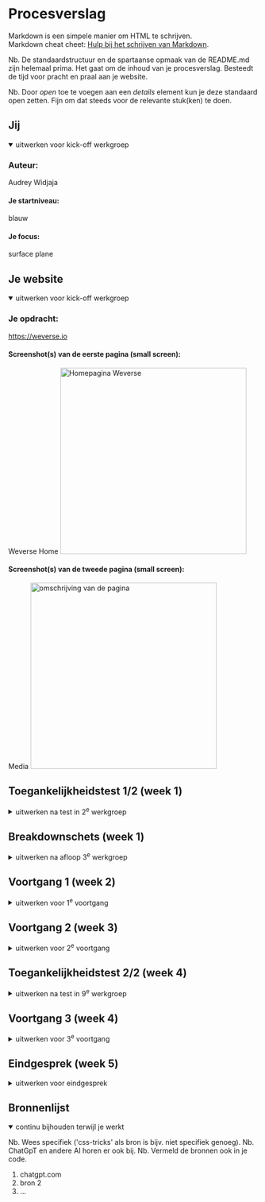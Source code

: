 # Procesverslag
Markdown is een simpele manier om HTML te schrijven.  
Markdown cheat cheet: [Hulp bij het schrijven van Markdown](https://github.com/adam-p/markdown-here/wiki/Markdown-Cheatsheet).

Nb. De standaardstructuur en de spartaanse opmaak van de README.md zijn helemaal prima. Het gaat om de inhoud van je procesverslag. Besteedt de tijd voor pracht en praal aan je website.

Nb. Door *open* toe te voegen aan een *details* element kun je deze standaard open zetten. Fijn om dat steeds voor de relevante stuk(ken) te doen.





## Jij

<details open>
  <summary>uitwerken voor kick-off werkgroep</summary>

  ### Auteur:
  Audrey Widjaja

  #### Je startniveau:
  blauw

  #### Je focus:
  surface plane
 
</details>





## Je website

<details open>
  <summary>uitwerken voor kick-off werkgroep</summary>

  ### Je opdracht:
  https://weverse.io

  #### Screenshot(s) van de eerste pagina (small screen): 
  Weverse Home 
  <img src="weversehome.jpg" width="375px" alt="Homepagina Weverse">

  #### Screenshot(s) van de tweede pagina (small screen):
  Media 
  <img src="weversemedia.jpg" width="375px" alt="omschrijving van de pagina">
 
</details>



## Toegankelijkheidstest 1/2 (week 1)

<details>
  <summary>uitwerken na test in 2<sup>e</sup> werkgroep</summary>

  ### Bevindingen
  Lijst met je bevindingen die in de test naar voren kwamen:

  - Ik heb eerst de screenreader voice naar Engels moeten instellen, omdat het niet automatisch met een Nederlandse stem gegenereerd werd naar Engels.
  - De context van de promotionele banners op de Home-pagina werd niet benoemd door de screenreader.
  - De foto's voor merchandise en profielen van members hadden geen alt tekst. 

</details>



## Breakdownschets (week 1)

<details>
  <summary>uitwerken na afloop 3<sup>e</sup> werkgroep</summary>

  ### Home Page: 
  <img src="homebreakdown.jpg" width="375px" alt="breakdown van de home pagina">

  ### Media Page: 
  <img src="mediabreakdown.jpg" width="375px" alt="breakdown van een dynamisch deel">

</details>





## Voortgang 1 (week 2)

<details>
  <summary>uitwerken voor 1<sup>e</sup> voortgang</summary>

  ### Stand van zaken
  Het was weer even inkomen voor mij om te coderen, ik moest veel dingen weer even opzoeken. De content van de officiële site naar mijn eigen site coderen was wel te doen. 


  ### Agenda voor meeting
  samen met je groepje opstellen

  | Audrey         | Kaylee          | Sharon    | Jelle        |
  | ---            | ---             | ---       | ---      
  |Juiste tags gebruikt? Beter in html of css? Meer headers?|  Svg omzetten? Hoe continu video afspelen?           |No horizontal scroll|              |
  |                |                 |           |              |
  |                |                 |           |              | 
       

     
            


  ### Verslag van meeting
  
Feedback 1ste voortgangsgesprek:
HTML/Code: Nette semantische code en ook al goed ingesprongen. Mooi dat je header al werkt, je zou eventueel alles in 1 nav kunnen zetten. Mooie oplossing voor de H1, doordat je deze op display none zet!

</details>





## Voortgang 2 (week 3)

<details>
  <summary>uitwerken voor 2<sup>e</sup> voortgang</summary>

  ### Stand van zaken
  Ik ben verder gekomen met de html en css, alleen heb ik nog struggles met bepaalde details zoals het uitwerken van de carousel. 

  ### Agenda voor meeting
  samen met je groepje opstellen

  | Audrey     | student 2          | student 3    |       |
  | ---            | ---                | ---          | ---              |
  | Teveel classes?  | Class gebruik            | surface plane   |
  | Carousel? | dit als er tijd is | nog een punt | dit wil ik zeker |
  | div gebruik?           | ...                | ...          |


  ### Verslag van meeting
  hier na afloop snel de uitkomsten van de meeting vastleggen

  - Carousel hulpmiddel gekregen via Teams. 
  - Geen px gebruiken.
  - Comments toevoegen in CSS.
- ...

</details>





## Toegankelijkheidstest 2/2 (week 4)

<details>
  <summary>uitwerken na test in 9<sup>e</sup> werkgroep</summary>

  ### Bevindingen
  Lijst met je bevindingen die in de test naar voren kwamen (geef ook aan wat er verbeterd is):

</details>





## Voortgang 3 (week 4)

<details>
  <summary>uitwerken voor 3<sup>e</sup> voortgang</summary>

  ### Stand van zaken
  Vanwege omstandigheden heb ik niet zover kunnen komen zoals ik zou willen, en valt er nog wat te doen. De website ziet er wel gewoon goed uit, alleen vraag ik me af of het goed genoeg is kwa ruimtegebruik. 


  ### Agenda voor meeting
  samen met je groepje opstellen

  | Audrey      | Kaylee         | Bibi    |        |
  | ---            | ---                | ---          | ---              |
  | animaties  |live servers            | javascript   |     |
  | ruimtegebruik? | | |  |
  | mag strongtag html?           |      |         |              |


  ### Verslag van meeting
  hier na afloop snel de uitkomsten van de meeting vastleggen

  - Ideeën voor surface plane: Uitklapbare nav
Geluid wanneer je op knop drukt
Custom properties
Preverse reduced motion
Wanneer scrollen wordt image hoger

- Na de meeting ben ik ook gaan twijfelen over het kiezen van surface plane of toch responsiveness, aangezien ik nog niet eraan was begonnen en responsiveness me eigenlijk meer aanspreekt. 

</details>





## Eindgesprek (week 5)

<details>
  <summary>uitwerken voor eindgesprek</summary>

  ### Je uitkomst - karakteristiek screenshots:
  <img src="readme-images/dummy-plaatje.jpg" width="375px" alt="uitomst opdracht 1">


  ### Dit ging goed/Heb ik geleerd: 
  Korte omschrijving met plaatjes

  <img src="readme-images/dummy-plaatje.jpg" width="375px" alt="top">


  ### Dit was lastig/Is niet gelukt:
  Korte omschrijving met plaatjes

  <img src="readme-images/dummy-plaatje.jpg" width="375px" alt="bummer">
</details>





## Bronnenlijst

<details open>
  <summary>continu bijhouden terwijl je werkt</summary>

  Nb. Wees specifiek ('css-tricks' als bron is bijv. niet specifiek genoeg). 
  Nb. ChatGpT en andere AI horen er ook bij.
  Nb. Vermeld de bronnen ook in je code.

  1. chatgpt.com 
  2. bron 2
  3. ...

</details>
